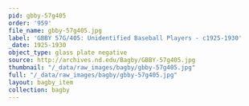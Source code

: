 ```yaml
---
pid: gbby-57g405
order: '959'
file_name: gbby-57g405.jpg
label: 'GBBY 57G/405: Unidentified Baseball Players - c1925-1930'
_date: 1925-1930
object_type: glass plate negative
source: http://archives.nd.edu/Bagby/GBBY-57g405.jpg
thumbnail: "/_data/raw_images/bagby/gbby-57g405.jpg"
full: "/_data/raw_images/bagby/gbby-57g405.jpg"
layout: bagby_item
collection: bagby
---
```

